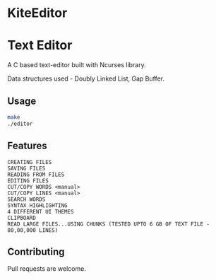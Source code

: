 # KiteEditor
# Text Editor

A C based text-editor built with Ncurses library.
  
Data structures used - Doubly Linked List, Gap Buffer.

## Usage

```bash
make 
./editor
```
## Features
    CREATING FILES
	SAVING FILES 
    READING FROM FILES
    EDITING FILES
    CUT/COPY WORDS <manual>
    CUT/COPY LINES <manual>
    SEARCH WORDS
    SYNTAX HIGHLIGHTING
    4 DIFFERENT UI THEMES
    CLIPBOARD
    READ LARGE FILES...USING CHUNKS (TESTED UPTO 6 GB OF TEXT FILE - 80,00,000 LINES)

## Contributing
Pull requests are welcome. 
